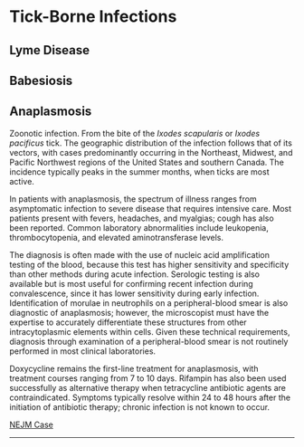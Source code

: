 Tick-Borne Infections
=====================

Lyme Disease
------------

Babesiosis
----------

Anaplasmosis
------------

Zoonotic infection. From the bite of the _Ixodes scapularis_ or _Ixodes_ _pacificus_ tick. The geographic distribution of the infection follows that of its vectors, with cases predominantly occurring in the Northeast, Midwest, and Pacific Northwest regions of the United States and southern Canada. The incidence typically peaks in the summer months, when ticks are most active.

In patients with anaplasmosis, the spectrum of illness ranges from asymptomatic infection to severe disease that requires intensive care. Most patients present with fevers, headaches, and myalgias; cough has also been reported. Common laboratory abnormalities include leukopenia, thrombocytopenia, and elevated aminotransferase levels.

The diagnosis is often made with the use of nucleic acid amplification testing of the blood, because this test has higher sensitivity and specificity than other methods during acute infection. Serologic testing is also available but is most useful for confirming recent infection during convalescence, since it has lower sensitivity during early infection. Identification of morulae in neutrophils on a peripheral-blood smear is also diagnostic of anaplasmosis; however, the microscopist must have the expertise to accurately differentiate these structures from other intracytoplasmic elements within cells. Given these technical requirements, diagnosis through examination of a peripheral-blood smear is not routinely performed in most clinical laboratories.

Doxycycline remains the first-line treatment for anaplasmosis, with treatment courses ranging from 7 to 10 days. Rifampin has also been used successfully as alternative therapy when tetracycline antibiotic agents are contraindicated. Symptoms typically resolve within 24 to 48 hours after the initiation of antibiotic therapy; chronic infection is not known to occur.

[NEJM Case](https://www.nejm.org/doi/full/10.1056/NEJMcpc2115846?query=RES&cid=NEJM%20Resident%20Briefing,%20March%2024,%202022%20DM858994_NEJM_Non_Subscriber&bid=893380535)

* * *